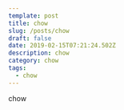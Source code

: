 ```yaml
---
template: post
title: chow
slug: /posts/chow
draft: false
date: 2019-02-15T07:21:24.502Z
description: chow
category: chow
tags:
  - chow
---
```

chow
